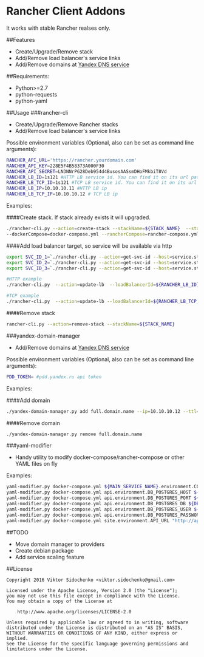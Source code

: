 # Rancher Client Addons
It works with stable Rancher realses only.

##Features
* Create/Upgrade/Remove stack
* Add/Remove load balancer's service links
* Add/Remove domains at [Yandex DNS service](https://pdd.yandex.com)

##Requirements:
* Python>=2.7
* python-requests
* python-yaml

##Usage
###rancher-cli
* Create/Upgrade/Remove Rancher stacks
* Add/Remove load balancer's service links

Possible environment variables (Optional, also can be set as command line arguments):
```bash
RANCHER_API_URL='https://rancher.yourdomain.com'
RANCHER_API_KEY=228E5F4B58373A000F30
RANCHER_API_SECRET=LN3NNrPG28Deb954d4BusosAASsmDHoFMkbiT8Vd
RANCHER_LB_ID=1s121 #HTTP LB service id. You can find it on its url path
RANCHER_LB_TCP_ID=1s121 #TCP LB service id. You can find it on its url path
RANCHER_LB_IP=10.10.10.11 #HTTP LB ip
RANCHER_LB_TCP_IP=10.10.10.12 # TCP LB ip
```

Examples:

####Create stack. If stack already exists it will upgraded.
```bash
./rancher-cli.py --action=create-stack --stackName=${STACK_NAME}  --stackTags=tag_name,another_tag_name \
--dockerCompose=docker-compose.yml --rancherCompose=rancher-compose.yml
```

####Add load balancer target, so service will be available via http

```bash
export SVC_ID_1=`./rancher-cli.py --action=get-svc-id --host=service.stack-name`
export SVC_ID_2=`./rancher-cli.py --action=get-svc-id --host=service.stack-name`
export SVC_ID_3=`./rancher-cli.py --action=get-svc-id --host=service.stack-name`

#HTTP example
./rancher-cli.py  --action=update-lb  --loadBalancerId=${RANCHER_LB_ID} --data="{\"lbConfig\":{\"portRules\":[{\"protocol\":\"http\",\"type\":\"portRule\",\"priority\":1,\"hostname\":\"some.domain.name\",\"sourcePort\":80,\"targetPort\":5099,\"serviceId\":\"${SVC_ID_1}\"},{\"protocol\":\"http\",\"type\":\"portRule\",\"priority\":1,\"hostname\":\"some.domain.name2\",\"sourcePort\":80,\"targetPort\":3000,\"serviceId\":\"${SVC_ID_2}\"}]}}"

#TCP example
./rancher-cli.py  --action=update-lb --loadBalancerId=${RANCHER_LB_TCP_ID} --data="{\"lbConfig\":{\"portRules\":[{\"protocol\":\"tcp\",\"type\":\"portRule\",\"priority\":1,\"sourcePort\":5432,\"targetPort\":5432,\"serviceId\":\"${SVC_ID_3}\"}]},\"launchConfig\":{\"ports\":[\"5432:5432/tcp\"]}}"


```

####Remove stack
```bash
rancher-cli.py --action=remove-stack --stackName=${STACK_NAME}
```

###yandex-domain-manager
* Add/Remove domains at [Yandex DNS service](https://pdd.yandex.com)

Possible environment variables (Optional, also can be set as command line arguments):
```bash
PDD_TOKEN= #pdd.yandex.ru api token
```

Examples:

####Add domain
```bash
./yandex-domain-manager.py add full.domain.name --ip=10.10.10.12 --ttl=360 #ttl is optional, default value is 360
```

####Remove domain
```bash
./yandex-domain-manager.py remove full.domain.name
```


###yaml-modifier
* Handy utility to modify docker-compose/rancher-compose or other YAML files on fly

Examples:
```bash
yaml-modifier.py docker-compose.yml ${MAIN_SERVICE_NAME}.environment.COMMIT_HASH ${sourceCommitHash}
yaml-modifier.py docker-compose.yml api.environment.DB_POSTGRES_HOST ${DB_POSTGRES_HOST}
yaml-modifier.py docker-compose.yml api.environment.DB_POSTGRES_PORT ${DB_POSTGRES_PORT}
yaml-modifier.py docker-compose.yml api.environment.DB_POSTGRES_DB ${DB_POSTGRES_DB}
yaml-modifier.py docker-compose.yml api.environment.DB_POSTGRES_USER ${DB_POSTGRES_USER}
yaml-modifier.py docker-compose.yml api.environment.DB_POSTGRES_PASSWORD ${DB_POSTGRES_PASSWORD}
yaml-modifier.py docker-compose.yml site.environment.API_URL "http://api.${SERVICE_DOMAIN}"
```

##TODO
* Move domain manager to providers
* Create debian package
* Add service scaling feature


##License
```
Copyright 2016 Viktor Sidochenko <viktor.sidochenko@gmail.com>

Licensed under the Apache License, Version 2.0 (the "License");
you may not use this file except in compliance with the License.
You may obtain a copy of the License at

    http://www.apache.org/licenses/LICENSE-2.0

Unless required by applicable law or agreed to in writing, software
distributed under the License is distributed on an "AS IS" BASIS,
WITHOUT WARRANTIES OR CONDITIONS OF ANY KIND, either express or implied.
See the License for the specific language governing permissions and
limitations under the License.
```
